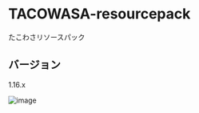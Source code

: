 # TACOWASA-resourcepack
たこわさリソースパック

## バージョン
1.16.x



![image](https://github.com/TACOWASA059/TACOWASA-resourcepack/assets/115648249/a1c9c455-5844-48a0-9a66-0249b69e5ce3)
